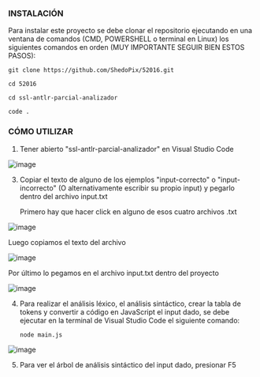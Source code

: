 ### **INSTALACIÓN**

Para instalar este proyecto se debe clonar el repositorio ejecutando en una ventana de comandos (CMD, POWERSHELL o terminal en Linux) los siguientes comandos en orden (MUY IMPORTANTE SEGUIR BIEN ESTOS PASOS):
```
git clone https://github.com/ShedoPix/52016.git
```
```
cd 52016
```
```
cd ssl-antlr-parcial-analizador
```
```
code .
```
### **CÓMO UTILIZAR**

1. Tener abierto "ssl-antlr-parcial-analizador" en Visual Studio Code

![image](https://github.com/user-attachments/assets/c6fd2868-1110-4de1-b203-9d340c0892b4)

3. Copiar el texto de alguno de los ejemplos "input-correcto" o "input-incorrecto" (O alternativamente escribir su propio input) y pegarlo dentro del archivo input.txt

   Primero hay que hacer click en alguno de esos cuatro archivos .txt
   
![image](https://github.com/user-attachments/assets/064a7264-fcab-43a0-9b38-2b8e34dab5ba)

Luego copiamos el texto del archivo

![image](https://github.com/user-attachments/assets/73505867-1b9a-42f4-a8e0-d5be78a54cc8)

Por último lo pegamos en el archivo input.txt dentro del proyecto

![image](https://github.com/user-attachments/assets/9b0a3e07-c08d-4ab6-ae5d-dc76220ee434)

4. Para realizar el análisis léxico, el análisis sintáctico, crear la tabla de tokens y convertir a código en JavaScript el input dado, se debe ejecutar en la terminal de Visual Studio Code el siguiente comando:
    ```
    node main.js
    ```
![image](https://github.com/user-attachments/assets/d8d07e71-ae62-4978-92bf-420f022413fc)
  
5. Para ver el árbol de análisis sintáctico del input dado, presionar F5
